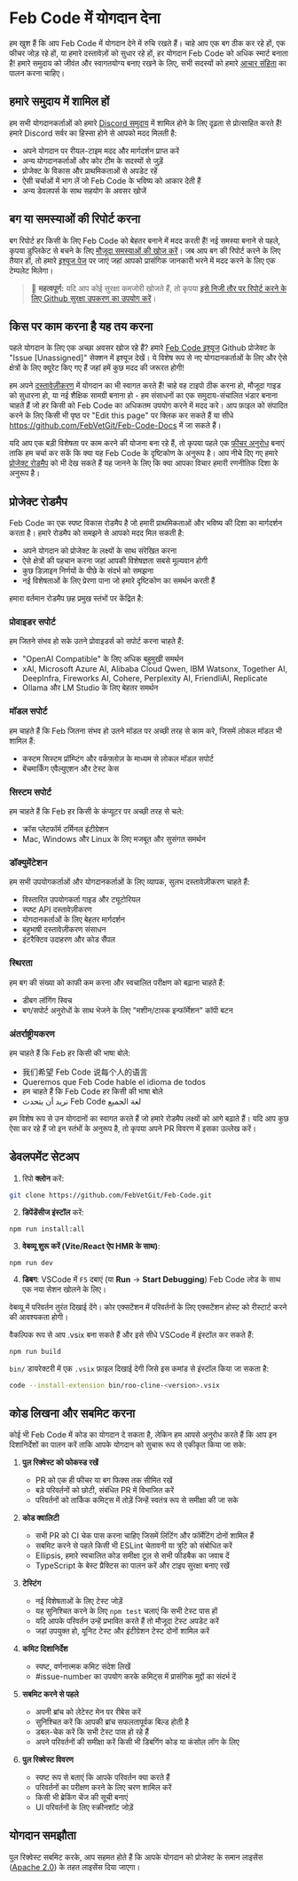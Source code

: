 # Feb Code में योगदान देना

हम खुश हैं कि आप Feb Code में योगदान देने में रुचि रखते हैं। चाहे आप एक बग ठीक कर रहे हों, एक फीचर जोड़ रहे हों, या हमारे दस्तावेज़ों को सुधार रहे हों, हर योगदान Feb Code को अधिक स्मार्ट बनाता है! हमारे समुदाय को जीवंत और स्वागतयोग्य बनाए रखने के लिए, सभी सदस्यों को हमारे [आचार संहिता](CODE_OF_CONDUCT.md) का पालन करना चाहिए।

## हमारे समुदाय में शामिल हों

हम सभी योगदानकर्ताओं को हमारे [Discord समुदाय](https://discord.gg/roocode) में शामिल होने के लिए दृढ़ता से प्रोत्साहित करते हैं! हमारे Discord सर्वर का हिस्सा होने से आपको मदद मिलती है:

- अपने योगदान पर रीयल-टाइम मदद और मार्गदर्शन प्राप्त करें
- अन्य योगदानकर्ताओं और कोर टीम के सदस्यों से जुड़ें
- प्रोजेक्ट के विकास और प्राथमिकताओं से अपडेट रहें
- ऐसी चर्चाओं में भाग लें जो Feb Code के भविष्य को आकार देती हैं
- अन्य डेवलपर्स के साथ सहयोग के अवसर खोजें

## बग या समस्याओं की रिपोर्ट करना

बग रिपोर्ट हर किसी के लिए Feb Code को बेहतर बनाने में मदद करती हैं! नई समस्या बनाने से पहले, कृपया डुप्लिकेट से बचने के लिए [मौजूदा समस्याओं की खोज करें](https://github.com/FebVetGit/Feb-Code/issues)। जब आप बग की रिपोर्ट करने के लिए तैयार हों, तो हमारे [इश्यूज पेज](https://github.com/FebVetGit/Feb-Code/issues/new/choose) पर जाएं जहां आपको प्रासंगिक जानकारी भरने में मदद करने के लिए एक टेम्पलेट मिलेगा।

<blockquote class='warning-note'>
     🔐 <b>महत्वपूर्ण:</b> यदि आप कोई सुरक्षा कमजोरी खोजते हैं, तो कृपया <a href="https://github.com/FebVetGit/Feb-Code/security/advisories/new">इसे निजी तौर पर रिपोर्ट करने के लिए Github सुरक्षा उपकरण का उपयोग करें</a>।
</blockquote>

## किस पर काम करना है यह तय करना

पहले योगदान के लिए एक अच्छा अवसर खोज रहे हैं? हमारे [Feb Code इश्यूज](https://github.com/orgs/FebVetGit/projects/1) Github प्रोजेक्ट के "Issue [Unassigned]" सेक्शन में इश्यूज देखें। ये विशेष रूप से नए योगदानकर्ताओं के लिए और ऐसे क्षेत्रों के लिए क्यूरेट किए गए हैं जहां हमें कुछ मदद की जरूरत होगी!

हम अपने [दस्तावेज़ीकरण](https://docs.roocode.com/) में योगदान का भी स्वागत करते हैं! चाहे वह टाइपो ठीक करना हो, मौजूदा गाइड को सुधारना हो, या नई शैक्षिक सामग्री बनाना हो - हम संसाधनों का एक समुदाय-संचालित भंडार बनाना चाहते हैं जो हर किसी को Feb Code का अधिकतम उपयोग करने में मदद करे। आप फ़ाइल को संपादित करने के लिए किसी भी पृष्ठ पर "Edit this page" पर क्लिक कर सकते हैं या सीधे https://github.com/FebVetGit/Feb-Code-Docs में जा सकते हैं।

यदि आप एक बड़ी विशेषता पर काम करने की योजना बना रहे हैं, तो कृपया पहले एक [फीचर अनुरोध](https://github.com/FebVetGit/Feb-Code/discussions/categories/feature-requests?discussions_q=is%3Aopen+category%3A%22Feature+Requests%22+sort%3Atop) बनाएं ताकि हम चर्चा कर सकें कि क्या यह Feb Code के दृष्टिकोण के अनुरूप है। आप नीचे दिए गए हमारे [प्रोजेक्ट रोडमैप](#प्रोजेक्ट-रोडमैप) को भी देख सकते हैं यह जानने के लिए कि क्या आपका विचार हमारी रणनीतिक दिशा के अनुरूप है।

## प्रोजेक्ट रोडमैप

Feb Code का एक स्पष्ट विकास रोडमैप है जो हमारी प्राथमिकताओं और भविष्य की दिशा का मार्गदर्शन करता है। हमारे रोडमैप को समझने से आपको मदद मिल सकती है:

- अपने योगदान को प्रोजेक्ट के लक्ष्यों के साथ संरेखित करना
- ऐसे क्षेत्रों की पहचान करना जहां आपकी विशेषज्ञता सबसे मूल्यवान होगी
- कुछ डिज़ाइन निर्णयों के पीछे के संदर्भ को समझना
- नई विशेषताओं के लिए प्रेरणा पाना जो हमारे दृष्टिकोण का समर्थन करती हैं

हमारा वर्तमान रोडमैप छह प्रमुख स्तंभों पर केंद्रित है:

### प्रोवाइडर सपोर्ट

हम जितने संभव हो सके उतने प्रोवाइडर्स को सपोर्ट करना चाहते हैं:

- "OpenAI Compatible" के लिए अधिक बहुमुखी समर्थन
- xAI, Microsoft Azure AI, Alibaba Cloud Qwen, IBM Watsonx, Together AI, DeepInfra, Fireworks AI, Cohere, Perplexity AI, FriendliAI, Replicate
- Ollama और LM Studio के लिए बेहतर समर्थन

### मॉडल सपोर्ट

हम चाहते हैं कि Feb जितना संभव हो उतने मॉडल पर अच्छी तरह से काम करे, जिसमें लोकल मॉडल भी शामिल हैं:

- कस्टम सिस्टम प्रॉम्प्टिंग और वर्कफ़्लोज़ के माध्यम से लोकल मॉडल सपोर्ट
- बेंचमार्किंग एवैल्युएशन और टेस्ट केस

### सिस्टम सपोर्ट

हम चाहते हैं कि Feb हर किसी के कंप्यूटर पर अच्छी तरह से चले:

- क्रॉस प्लेटफॉर्म टर्मिनल इंटीग्रेशन
- Mac, Windows और Linux के लिए मजबूत और सुसंगत समर्थन

### डॉक्युमेंटेशन

हम सभी उपयोगकर्ताओं और योगदानकर्ताओं के लिए व्यापक, सुलभ दस्तावेज़ीकरण चाहते हैं:

- विस्तारित उपयोगकर्ता गाइड और ट्यूटोरियल
- स्पष्ट API दस्तावेज़ीकरण
- योगदानकर्ताओं के लिए बेहतर मार्गदर्शन
- बहुभाषी दस्तावेज़ीकरण संसाधन
- इंटरैक्टिव उदाहरण और कोड सैंपल

### स्थिरता

हम बग की संख्या को काफी कम करना और स्वचालित परीक्षण को बढ़ाना चाहते हैं:

- डीबग लॉगिंग स्विच
- बग/सपोर्ट अनुरोधों के साथ भेजने के लिए "मशीन/टास्क इन्फॉर्मेशन" कॉपी बटन

### अंतर्राष्ट्रीयकरण

हम चाहते हैं कि Feb हर किसी की भाषा बोले:

- 我们希望 Feb Code 说每个人的语言
- Queremos que Feb Code hable el idioma de todos
- हम चाहते हैं कि Feb Code हर किसी की भाषा बोले
- نريد أن يتحدث Feb Code لغة الجميع

हम विशेष रूप से उन योगदानों का स्वागत करते हैं जो हमारे रोडमैप लक्ष्यों को आगे बढ़ाते हैं। यदि आप कुछ ऐसा कर रहे हैं जो इन स्तंभों के अनुरूप है, तो कृपया अपने PR विवरण में इसका उल्लेख करें।

## डेवलपमेंट सेटअप

1. रिपो **क्लोन** करें:

```sh
git clone https://github.com/FebVetGit/Feb-Code.git
```

2. **डिपेंडेंसीज इंस्टॉल** करें:

```sh
npm run install:all
```

3. **वेबव्यू शुरू करें (Vite/React ऐप HMR के साथ)**:

```sh
npm run dev
```

4. **डिबग**:
   VSCode में `F5` दबाएं (या **Run** → **Start Debugging**) Feb Code लोड के साथ एक नया सेशन खोलने के लिए।

वेबव्यू में परिवर्तन तुरंत दिखाई देंगे। कोर एक्सटेंशन में परिवर्तनों के लिए एक्सटेंशन होस्ट को रीस्टार्ट करने की आवश्यकता होगी।

वैकल्पिक रूप से आप .vsix बना सकते हैं और इसे सीधे VSCode में इंस्टॉल कर सकते हैं:

```sh
npm run build
```

`bin/` डायरेक्टरी में एक `.vsix` फ़ाइल दिखाई देगी जिसे इस कमांड से इंस्टॉल किया जा सकता है:

```sh
code --install-extension bin/roo-cline-<version>.vsix
```

## कोड लिखना और सबमिट करना

कोई भी Feb Code में कोड का योगदान दे सकता है, लेकिन हम आपसे अनुरोध करते हैं कि आप इन दिशानिर्देशों का पालन करें ताकि आपके योगदान को सुचारू रूप से एकीकृत किया जा सके:

1. **पुल रिक्वेस्ट को फोकस्ड रखें**

    - PR को एक ही फीचर या बग फिक्स तक सीमित रखें
    - बड़े परिवर्तनों को छोटी, संबंधित PR में विभाजित करें
    - परिवर्तनों को तार्किक कमिट्स में तोड़ें जिन्हें स्वतंत्र रूप से समीक्षा की जा सके

2. **कोड क्वालिटी**

    - सभी PR को CI चेक पास करना चाहिए जिसमें लिंटिंग और फॉर्मेटिंग दोनों शामिल हैं
    - सबमिट करने से पहले किसी भी ESLint चेतावनी या त्रुटि को संबोधित करें
    - Ellipsis, हमारे स्वचालित कोड समीक्षा टूल से सभी फीडबैक का जवाब दें
    - TypeScript के बेस्ट प्रैक्टिस का पालन करें और टाइप सुरक्षा बनाए रखें

3. **टेस्टिंग**

    - नई विशेषताओं के लिए टेस्ट जोड़ें
    - यह सुनिश्चित करने के लिए `npm test` चलाएं कि सभी टेस्ट पास हों
    - यदि आपके परिवर्तन उन्हें प्रभावित करते हैं तो मौजूदा टेस्ट अपडेट करें
    - जहां उपयुक्त हो, यूनिट टेस्ट और इंटीग्रेशन टेस्ट दोनों शामिल करें

4. **कमिट दिशानिर्देश**

    - स्पष्ट, वर्णनात्मक कमिट संदेश लिखें
    - #issue-number का उपयोग करके कमिट्स में प्रासंगिक मुद्दों का संदर्भ दें

5. **सबमिट करने से पहले**

    - अपनी ब्रांच को लेटेस्ट मेन पर रीबेस करें
    - सुनिश्चित करें कि आपकी ब्रांच सफलतापूर्वक बिल्ड होती है
    - डबल-चेक करें कि सभी टेस्ट पास हो रहे हैं
    - अपने परिवर्तनों की समीक्षा करें किसी भी डिबगिंग कोड या कंसोल लॉग के लिए

6. **पुल रिक्वेस्ट विवरण**
    - स्पष्ट रूप से बताएं कि आपके परिवर्तन क्या करते हैं
    - परिवर्तनों का परीक्षण करने के लिए चरण शामिल करें
    - किसी भी ब्रेकिंग चेंज की सूची बनाएं
    - UI परिवर्तनों के लिए स्क्रीनशॉट जोड़ें

## योगदान समझौता

पुल रिक्वेस्ट सबमिट करके, आप सहमत होते हैं कि आपके योगदान को प्रोजेक्ट के समान लाइसेंस ([Apache 2.0](../LICENSE)) के तहत लाइसेंस दिया जाएगा।
